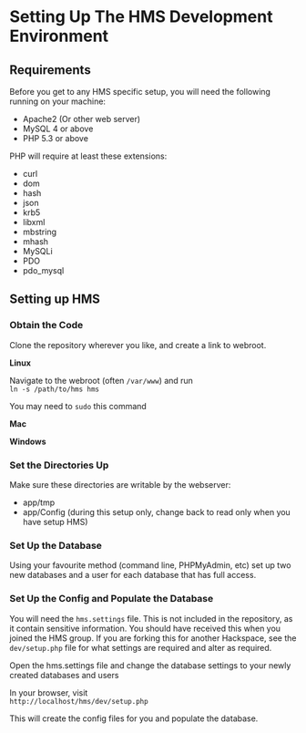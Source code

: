 # Setting Up The HMS Development Environment

## Requirements

Before you get to any HMS specific setup, you will need the following running on your machine:

* Apache2 (Or other web server)
* MySQL 4 or above
* PHP 5.3 or above

PHP will require at least these extensions:

* curl
* dom
* hash
* json
* krb5
* libxml
* mbstring
* mhash
* MySQLi
* PDO
* pdo_mysql

## Setting up HMS

### Obtain the Code

Clone the repository wherever you like, and create a link to webroot.

**Linux**

Navigate to the webroot (often `/var/www`) and run  
`ln -s /path/to/hms hms`

You may need to `sudo` this command

**Mac**

**Windows**

### Set the Directories Up

Make sure these directories are writable by the webserver:

* app/tmp
* app/Config (during this setup only, change back to read only when you have setup HMS)

### Set Up the Database

Using your favourite method (command line, PHPMyAdmin, etc) set up two new databases and a user for each database that has full access.

### Set Up the Config and Populate the Database

You will need the `hms.settings` file.  This is not included in the repository, as it contain sensitive information.  You should have received this when you joined the HMS group.  If you are forking this for another Hackspace, see the `dev/setup.php` file for what settings are required and alter as required.

Open the hms.settings file and change the database settings to your newly created databases and users

In your browser, visit  
`http://localhost/hms/dev/setup.php`

This will create the config files for you and populate the database.